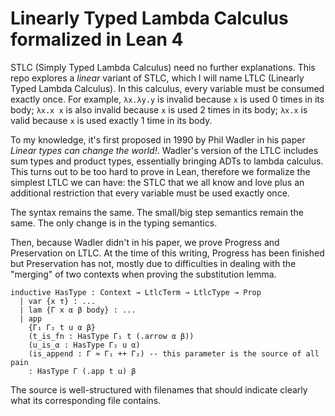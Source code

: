 # Linearly Typed Lambda Calculus formalized in Lean 4

STLC (Simply Typed Lambda Calculus) need no further explanations. This repo
explores a _linear_ variant of STLC, which I will name LTLC (Linearly Typed
Lambda Calculus). In this calculus, every variable must be consumed exactly
once. For example, `λx.λy.y` is invalid because `x` is used 0 times in its body;
`λx.x x` is also invalid because `x` is used 2 times in its body; `λx.x` is
valid because `x` is used exactly 1 time in its body.

To my knowledge, it's first proposed in 1990 by Phil Wadler in his paper _Linear
types can change the world!_. Wadler's version of the LTLC includes
sum types and product types, essentially bringing ADTs to lambda calculus.
This turns out to be too hard to prove in Lean, therefore we formalize the
simplest LTLC we can have: the STLC that we all know and love
plus an additional restriction that every variable must be used exactly once.

The syntax remains the same. The small/big step semantics remain the same. The
only change is in the typing semantics.

Then, because Wadler didn't in his paper, we prove Progress and Preservation on
LTLC. At the time of this writing, Progress has been finished but Preservation
has not, mostly due to difficulties in dealing with the "merging" of two
contexts when proving the substitution lemma.

```lean4
inductive HasType : Context → LtlcTerm → LtlcType → Prop
  | var {x τ} : ...
  | lam {Γ x α β body} : ...
  | app 
    {Γ₁ Γ₂ t u α β}
    (t_is_fn : HasType Γ₁ t (.arrow α β))
    (u_is_α : HasType Γ₂ u α)
    (is_append : Γ ≈ Γ₁ ++ Γ₂) -- this parameter is the source of all pain
    : HasType Γ (.app t u) β
```

The source is well-structured with filenames that should indicate clearly what
its corresponding file contains.
